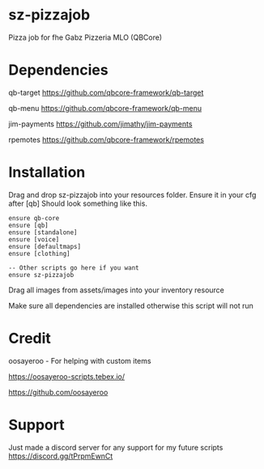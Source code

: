 # sz-pizzajob

Pizza job for fhe Gabz Pizzeria MLO (QBCore)

# Dependencies

qb-target https://github.com/qbcore-framework/qb-target

qb-menu https://github.com/qbcore-framework/qb-menu

jim-payments https://github.com/jimathy/jim-payments

rpemotes https://github.com/qbcore-framework/rpemotes

# Installation

Drag and drop sz-pizzajob into your resources folder. Ensure it in your cfg after [qb]
Should look something like this.

```
ensure qb-core
ensure [qb]
ensure [standalone]
ensure [voice]
ensure [defaultmaps]
ensure [clothing]

-- Other scripts go here if you want
ensure sz-pizzajob
```

Drag all images from assets/images into your inventory resource

Make sure all dependencies are installed otherwise this script will not run

# Credit

oosayeroo - For helping with custom items

https://oosayeroo-scripts.tebex.io/

https://github.com/oosayeroo

# Support

Just made a discord server for any support for my future scripts
https://discord.gg/tPrpmEwnCt

